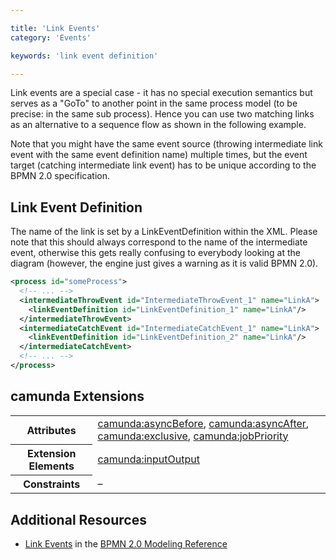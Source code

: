 ```yaml
---

title: 'Link Events'
category: 'Events'

keywords: 'link event definition'

---
```



Link events are a special case - it has no special execution semantics but serves as a "GoTo" to another point
in the same process model (to be precise: in the same sub process). Hence you can use two matching links as an
alternative to a sequence flow as shown in the following example.

<div data-bpmn-diagram="implement/event-link"></div>

Note that you might have the same event source (throwing intermediate link event with the same event definition name) multiple times, but the event target (catching intermediate link event) has to be unique according to the BPMN 2.0 specification.


## Link Event Definition

The name of the link is set by a LinkEventDefinition within the XML. Please note that this should always correspond to the name
of the intermediate event, otherwise this gets really confusing to everybody looking at the diagram (however, the engine just
gives a warning as it is valid BPMN 2.0).

```xml
<process id="someProcess">
  <!-- ... -->
  <intermediateThrowEvent id="IntermediateThrowEvent_1" name="LinkA">
    <linkEventDefinition id="LinkEventDefinition_1" name="LinkA"/>
  </intermediateThrowEvent>
  <intermediateCatchEvent id="IntermediateCatchEvent_1" name="LinkA">
    <linkEventDefinition id="LinkEventDefinition_2" name="LinkA"/>
  </intermediateCatchEvent>
  <!-- ... -->
</process>
```


## camunda Extensions

<table class="table table-striped">
  <tr>
    <th>Attributes</th>
    <td>
      <a href="ref:#custom-extensions-camunda-extension-attributes-camundaasyncbefore">camunda:asyncBefore</a>,
      <a href="ref:#custom-extensions-camunda-extension-attributes-camundaasyncafter">camunda:asyncAfter</a>,
      <a href="ref:#custom-extensions-camunda-extension-attributes-camundaexclusive">camunda:exclusive</a>,
      <a href="ref:#custom-extensions-camunda-extension-attributes-camundajobpriority">camunda:jobPriority</a>
    </td>
  </tr>
  <tr>
    <th>Extension Elements</th>
    <td>
      <a href="ref:#custom-extensions-camunda-extension-elements-camundainputoutput">
        camunda:inputOutput</a>
    </td>
  </tr>
  <tr>
    <th>Constraints</th>
    <td>&ndash;</td>
  </tr>
</table>


## Additional Resources

* [Link Events](http://camunda.org/bpmn/reference.html#events-link) in the [BPMN 2.0 Modeling Reference](http://camunda.org/bpmn/reference.html)

